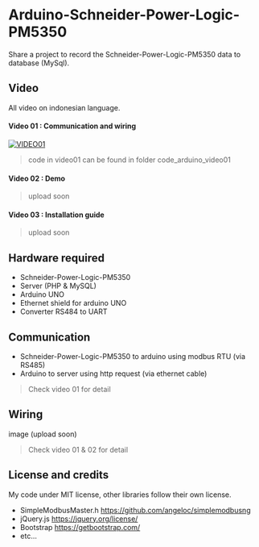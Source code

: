 # Arduino-Schneider-Power-Logic-PM5350

Share a project to record the Schneider-Power-Logic-PM5350 data to database (MySql).

## Video
All video on indonesian language.
#### Video 01 : Communication and wiring
[![VIDEO01](http://img.youtube.com/vi/SQy2AJfB5v8/0.jpg)](https://youtu.be/SQy2AJfB5v8)
> code in video01 can be found in folder code_arduino_video01 
#### Video 02 : Demo
> upload soon
#### Video 03 : Installation guide
> upload soon

## Hardware required
- Schneider-Power-Logic-PM5350
- Server (PHP & MySQL)
- Arduino UNO
- Ethernet shield for arduino UNO
- Converter RS484 to UART

## Communication
- Schneider-Power-Logic-PM5350 to arduino using modbus RTU (via RS485)
- Arduino to server using http request (via ethernet cable)
> Check video 01 for detail   

## Wiring
image (upload soon)  
>  Check video 01 & 02 for detail   


## License and credits
My code under MIT license, other libraries follow their own license.
- SimpleModbusMaster.h https://github.com/angeloc/simplemodbusng
- jQuery.js https://jquery.org/license/
- Bootstrap https://getbootstrap.com/
- etc...
